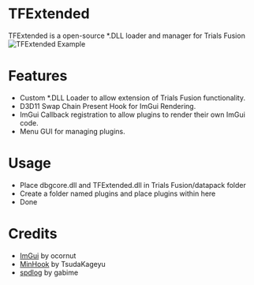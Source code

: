 # TFExtended
TFExtended is a open-source *.DLL loader and manager for Trials Fusion
![TFExtended Example]([https://photos.app.goo.gl/aVN3ydMg9ye6yNGK6](https://lh3.googleusercontent.com/pkt8ugqpmUIfYNKO2-4jed9mkrK-m9XhUVlhncvdS0gjf4NqQTa3R-ed5Wdl-UKs_IHowb8cQfMNcB_Nbw2lSvctAwDwDeJSNCAjbnHfQ33MgXV4qTLaQXUd-HkSn48l34TRZJOnn066798uXAjkwAWAFwoYYJCR6qosVMmdOj3jkHBr4DiacubVTOQ697sLOhFRmkjWO02Hjcj0Jv84Q8I6KIPriLEvZffIiyyAZlysSvDkNBXe4jIK9XNFnhMbIBoQhsY7g3vhT07tCfD6Rm7u8XmnFDEn7xNXEuj5P1fwrPD5OgwtPBYdJdLI_4VxP0260QE06RwGtwAtwCV3JPHRoCxcSNK4Fr352n6xj6O6A7wu2OOjKfnbFI_K3pFebeB0a7BPk4Ahmipk8gKUBtopqxIag1DnUF0Z4UHHyevsgaCblvSMdP9G7GBSedImI2ocO7_OEZWfs-TNybVQY3ce0O8gCvC7kglt4BdZgMhFdG5gHCmz8nb_QsEuiV58uDxDrWR8qobHk2dgG21Arpb2RHvcfoNtdYMWREF3wdVuNA2HTOBhNbCLvJ_7lira7BcVMQBoOBEmDwTUVZoXI_tLkkeJ195AKdn2THbRATiXk4f9Tt2oYHpZjlrVK-j0LaePPko_VbCdw4M-FAepbHO1KPasM5C7Vxvg87_yrtqOSV25tfq5giSV5n3NLZkiVRMpIE5OmYmn5P3I5vTHZ7rNSnrbPlbYbEmqJymAQgVVmfln99BSqW5Nlx4PSQPLAcAasits3rF9JXKmZN9KyFAQL3aTn5uLvL_3fJ08k8QdjmUTcFMmFefCRQiAcIKfDHnIE3G8Fa1yobdI2zb0CXxFFG4NRkWBPMeNkWY-viTleUR7NUKpkZ46OG9pG-SIjPdrUlGMFQdiquKWcUbF3MaAT9E_HSqRG2YF5wldnSN3ouA9=w1262-h623-s-no?authuser=0))
# Features
- Custom *.DLL Loader to allow extension of Trials Fusion functionality.
- D3D11 Swap Chain Present Hook for ImGui Rendering.
- ImGui Callback registration to allow plugins to render their own ImGui code.
- Menu GUI for managing plugins.
# Usage
- Place dbgcore.dll and TFExtended.dll in Trials Fusion/datapack folder
- Create a folder named plugins and place plugins within here
- Done
# Credits
- [ImGui](https://github.com/ocornut/imgui) by ocornut
- [MinHook](https://github.com/TsudaKageyu/minhook) by TsudaKageyu
- [spdlog](https://github.com/gabime/spdlog) by gabime
